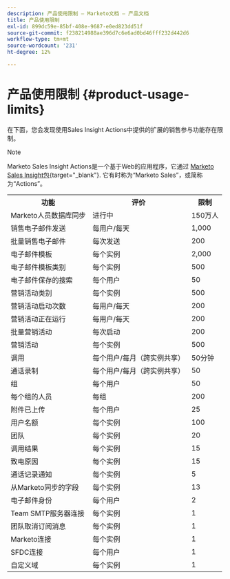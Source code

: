 ```yaml
---
description: 产品使用限制 — Marketo文档 — 产品文档
title: 产品使用限制
exl-id: 899dc59e-85bf-408e-9687-e0ed823dd51f
source-git-commit: f238214988ae396d7c6e6ad0bd46fff232d442d6
workflow-type: tm+mt
source-wordcount: '231'
ht-degree: 12%

---
```


# 产品使用限制 {#product-usage-limits}

在下面，您会发现使用Sales Insight Actions中提供的扩展的销售参与功能存在限制。

>[!NOTE]
>
>Marketo Sales Insight Actions是一个基于Web的应用程序，它通过 [Marketo Sales Insight包](/help/marketo/product-docs/marketo-sales-insight/msi-for-salesforce/installation/install-marketo-sales-insight-package-in-salesforce-appexchange.md){target="_blank"}. 它有时称为“Marketo Sales”，或简称为“Actions”。

<table>
  <th>功能</th>
  <th>评价</th>
  <th>限制</th>
 <tr>
  <td>Marketo人员数据库同步</td>
  <td>进行中</td>
  <td>150万人</td>
 </tr>
 <tr>
  <td>销售电子邮件发送</td>
  <td>每用户/每天</td>
  <td>1,000</td>
 </tr>
 <tr>
  <td>批量销售电子邮件</td>
  <td>每次发送</td>
  <td>200</td>
 </tr>
 <tr>
  <td>电子邮件模板</td>
  <td>每个实例</td>
  <td>2,000</td>
 </tr>
 <tr>
  <td>电子邮件模板类别</td>
  <td>每个实例</td>
  <td>500</td>
 </tr>
 <tr>
  <td>电子邮件保存的搜索</td>
  <td>每个用户</td>
  <td>50</td>
 </tr>
 <tr>
  <td>营销活动类别</td>
  <td>每个实例</td>
  <td>500</td>
 </tr>
 <tr>
  <td>营销活动启动次数</td>
  <td>每用户/每天</td>
  <td>200</td>
 </tr>
 <tr>
  <td>营销活动正在运行</td>
  <td>每用户/每天</td>
  <td>200</td>
 </tr>
 <tr>
  <td>批量营销活动</td>
  <td>每次启动</td>
  <td>200</td>
 </tr>
 <tr>
  <td>营销活动</td>
  <td>每个实例</td>
  <td>500</td>
 </tr>
  <td>调用</td>
  <td>每个用户/每月（跨实例共享）</td>
  <td>50分钟</td>
 </tr>
 <tr>
  <td>通话录制</td>
  <td>每个用户/每月（跨实例共享）</td>
  <td>50</td>
 </tr>
 <tr>
  <td>组</td>
  <td>每个用户</td>
  <td>50</td>
 </tr>
 <tr>
  <td>每个组的人员</td>
  <td>每组</td>
  <td>200</td>
 </tr>
 <tr>
  <td>附件已上传</td>
  <td>每个用户</td>
  <td>25</td>
 </tr>
 <tr>
  <td>用户名额</td>
  <td>每个实例</td>
  <td>100</td>
 </tr>
 <tr>
  <td>团队</td>
  <td>每个实例</td>
  <td>20</td>
 </tr>
 <tr>
  <td>调用结果</td>
  <td>每个实例</td>
  <td>15</td>
 </tr>
 <tr>
  <td>致电原因</td>
  <td>每个实例</td>
  <td>15</td>
 </tr>
 <tr>
  <td>通话记录通知</td>
  <td>每个实例</td>
  <td>5</td>
 </tr>
 <tr>
  <td>从Marketo同步的字段</td>
  <td>每个实例</td>
  <td>13</td>
 </tr>
  <td>电子邮件身份</td>
  <td>每个用户</td>
  <td>2</td>
 </tr>
 <tr>
  <td>Team SMTP服务器连接</td>
  <td>每个实例</td>
  <td>1</td>
 </tr>
 <tr>
  <td>团队取消订阅消息</td>
  <td>每个实例</td>
  <td>1</td>
 </tr>
 <tr>
  <td>Marketo连接</td>
  <td>每个实例</td>
  <td>1</td>
 </tr>
 <tr>
  <td>SFDC连接</td>
  <td>每个用户</td>
  <td>1</td>
 </tr>
 <tr>
  <td>自定义域</td>
  <td>每个实例</td>
  <td>1</td>
 </tr>
</table>
